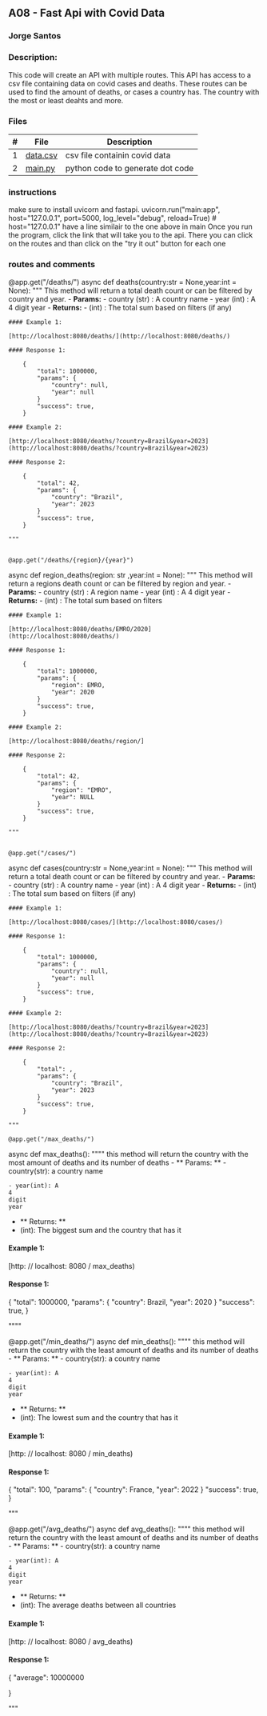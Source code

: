 ## A08 - Fast Api with Covid Data
### Jorge Santos
### Description:

This code will create an API with multiple routes. This API has access to a csv file containing data on covid cases and deaths. 
These routes can be used to find the amount of deaths, or cases a country has. 
The country with the most or least deahts and more.


### Files

|   #   | File            | Description                                        |
| :---: | --------------- | -------------------------------------------------- |
|   1   | [data.csv](https://github.com/jorcsan/4883-SoftwareTools-Santos/blob/main/Assignments/A08/data.csv)| csv file containin covid data     |
|   2   |  [main.py](https://github.com/jorcsan/4883-SoftwareTools-Santos/blob/main/Assignments/A08/main-8.py) | python code to generate dot code    |



### instructions

make sure to install uvicorn and fastapi.
uvicorn.run("main:app", host="127.0.0.1", port=5000, log_level="debug", reload=True)  # host="127.0.0.1"
have a line similair to the one above in main
Once you run the program, click the link that will take you to the api.
There you can click on the routes and than click on the "try it out"  button for each one

### routes and comments

@app.get("/deaths/")
async def deaths(country:str = None,year:int = None):
    """
    This method will return a total death count or can be filtered by country and year.
    - **Params:**
      - country (str) : A country name
      - year (int) : A 4 digit year
    - **Returns:**
      - (int) : The total sum based on filters (if any)

    #### Example 1:

    [http://localhost:8080/deaths/](http://localhost:8080/deaths/)

    #### Response 1:

        {
            "total": 1000000,
            "params": {
                "country": null,
                "year": null
            }
            "success": true,
        }

    #### Example 2:

    [http://localhost:8080/deaths/?country=Brazil&year=2023](http://localhost:8080/deaths/?country=Brazil&year=2023)

    #### Response 2:

        {
            "total": 42,
            "params": {
                "country": "Brazil",
                "year": 2023
            }
            "success": true,
        }

    """


    @app.get("/deaths/{region}/{year}")
async def region_deaths(region: str ,year:int = None):
    """
    This method will return a regions death count or can be filtered by region and year.
    - **Params:**
      - country (str) : A region name
      - year (int) : A 4 digit year
    - **Returns:**
      - (int) : The total sum based on filters 

    #### Example 1:

    [http://localhost:8080/deaths/EMRO/2020](http://localhost:8080/deaths/)

    #### Response 1:

        {
            "total": 1000000,
            "params": {
                "region": EMRO,
                "year": 2020
            }
            "success": true,
        }

    #### Example 2:

    [http://localhost:8080/deaths/region/]

    #### Response 2:

        {
            "total": 42,
            "params": {
                "region": "EMRO",
                "year": NULL
            }
            "success": true,
        }

    """


    @app.get("/cases/")
async def cases(country:str = None,year:int = None):
    """
    This method will return a total death count or can be filtered by country and year.
    - **Params:**
      - country (str) : A country name
      - year (int) : A 4 digit year
    - **Returns:**
      - (int) : The total sum based on filters (if any)

    #### Example 1:

    [http://localhost:8080/cases/](http://localhost:8080/cases/)

    #### Response 1:

        {
            "total": 1000000,
            "params": {
                "country": null,
                "year": null
            }
            "success": true,
        }

    #### Example 2:

    [http://localhost:8080/deaths/?country=Brazil&year=2023](http://localhost:8080/deaths/?country=Brazil&year=2023)

    #### Response 2:

        {
            "total": ,
            "params": {
                "country": "Brazil",
                "year": 2023
            }
            "success": true,
        }

    """

    @app.get("/max_deaths/")

async def max_deaths():
    """"
    this method will return the country with the most amount of deaths and its number of deaths
    - ** Params: **
    - country(str): a country name

    - year(int): A
    4
    digit
    year


- ** Returns: **
- (int): The biggest sum and the country that has it


#### Example 1:

[http: // localhost: 8080 / max_deaths)

#### Response 1:

{
    "total": 1000000,
    "params": {
        "country": Brazil,
        "year": 2020
    }
    "success": true,
}




""""


@app.get("/min_deaths/")
async def min_deaths():
    """"
    this method will return the country with the least amount of deaths and its number of deaths
    - ** Params: **
    - country(str): a country name

    - year(int): A
    4
    digit
    year


- ** Returns: **
- (int): The lowest sum and the country that has it


#### Example 1:

[http: // localhost: 8080 / min_deaths)

#### Response 1:

{
    "total": 100,
    "params": {
        "country": France,
        "year": 2022
    }
    "success": true,
}




"""


@app.get("/avg_deaths/")
async def avg_deaths():
    """"
    this method will return the country with the least amount of deaths and its number of deaths
    - ** Params: **
    - country(str): a country name

    - year(int): A
    4
    digit
    year


- ** Returns: **
- (int): The average deaths between all countries


#### Example 1:

[http: // localhost: 8080 / avg_deaths)

#### Response 1:

{
    "average": 10000000

}




"""
